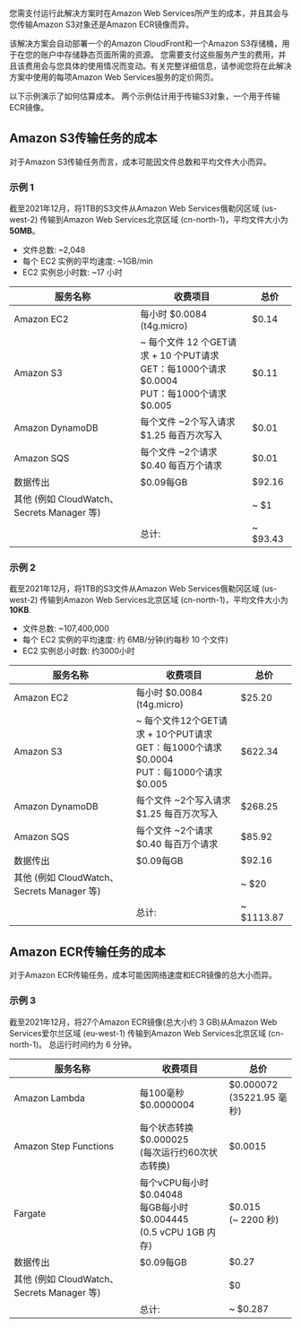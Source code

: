 您需支付运行此解决方案时在Amazon Web Services所产生的成本，并且其会与您传输Amazon S3对象还是Amazon ECR镜像而异。

该解决方案会自动部署一个的Amazon CloudFront和一个Amazon S3存储桶，用于在您的账户中存储静态页面所需的资源。 您需要支付这些服务产生的费用，并且该费用会与您具体的使用情况而变动。有关完整详细信息，请参阅您将在此解决方案中使用的每项Amazon Web Services服务的定价网页。

以下示例演示了如何估算成本。 两个示例估计用于传输S3对象，一个用于传输ECR镜像。

## Amazon S3传输任务的成本

对于Amazon S3传输任务而言，成本可能因文件总数和平均文件大小而异。

### 示例 1

截至2021年12月，将1TB的S3文件从Amazon Web Services俄勒冈区域 (us-west-2) 传输到Amazon Web Services北京区域 (cn-north-1)，平均文件大小为**50MB**。

- 文件总数: ~2,048
- 每个 EC2 实例的平均速度: ~1GB/min
- EC2 实例总小时数: ~17 小时

| 服务名称 | 收费项目 | 总价 |
|----------|--------|--------|
| Amazon EC2 | 每小时 \$0.0084 (t4g.micro) |	\$0.14
| Amazon S3 | ~ 每个文件 12 个GET请求 + 10 个PUT请求 <br> GET：每1000个请求 \$0.0004 <br> PUT：每1000个请求 \$0.005 | \$0.11
| Amazon DynamoDB | 每个文件 ~2个写入请求 <br> \$1.25 每百万次写入 |$0.01
| Amazon SQS | 每个文件 ~2个请求 <br> \$0.40 每百万个请求 | \$0.01
| 数据传出 | \$0.09每GB | \$92.16
| 其他 (例如 CloudWatch、Secrets Manager 等)  |  | ~ \$1
 | | 总计: | ~ \$93.43

### 示例 2

截至2021年12月，将1TB的S3文件从Amazon Web Services俄勒冈区域 (us-west-2) 传输到Amazon Web Services北京区域 (cn-north-1)，平均文件大小为**10KB**.

- 文件总数: ~107,400,000
- 每个 EC2 实例的平均速度: 约 6MB/分钟(约每秒 10 个文件)
- EC2 实例总小时数: 约3000小时

| 服务名称 | 收费项目 | 总价 |
|----------|--------|--------|
| Amazon EC2 | 每小时 \$0.0084 (t4g.micro) |	\$25.20
| Amazon S3 | ~ 每个文件12个GET请求 + 10个PUT请求 <br> GET：每1000个请求 \$0.0004 <br> PUT：每1000个请求 \$0.005 | \$622.34
| Amazon DynamoDB | 每个文件 ~2个写入请求 <br> \$1.25 每百万次写入 |$268.25
| Amazon SQS | 每个文件 ~2个请求 <br> \$0.40 每百万个请求 | \$85.92
| 数据传出 | \$0.09每GB | \$92.16
| 其他 (例如 CloudWatch、Secrets Manager 等)  |  | ~ \$20
 | | 总计: | ~ \$1113.87

## Amazon ECR传输任务的成本
对于Amazon ECR传输任务，成本可能因网络速度和ECR镜像的总大小而异。

### 示例 3

截至2021年12月，将27个Amazon ECR镜像(总大小约 3 GB)从Amazon Web Services爱尔兰区域 (eu-west-1) 传输到Amazon Web Services北京区域 (cn-north-1)。 总运行时间约为 6 分钟。

| 服务名称 | 收费项目 | 总价 |
|----------|--------|--------|
| Amazon Lambda | 每100毫秒 \$0.0000004 |	\$0.000072 <br>(35221.95 毫秒)
| Amazon Step Functions | 每个状态转换 $0.000025 <br> (每次运行约60次状态转换) | \$0.0015 
| Fargate | 每个vCPU每小时 \$0.04048  <br> 每GB每小时 \$0.004445 <br> (0.5 vCPU 1GB 内存) | $0.015 <br> (~ 2200 秒)
| 数据传出 | \$0.09每GB | \$0.27
| 其他 (例如 CloudWatch、Secrets Manager 等)  |  | \$0
 | | 总计: | ~ \$0.287